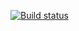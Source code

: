 [![Build status](https://ci.appveyor.com/api/projects/status/nrhwsc2wjikg2l4j/branch/master?svg=true)](https://ci.appveyor.com/project/DanilaEvteev/appcarddelivery/branch/master)